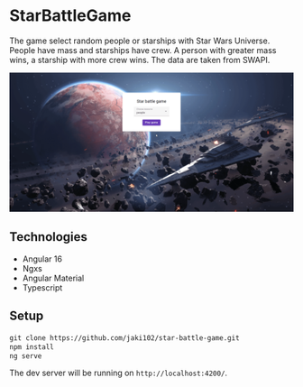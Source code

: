 # StarBattleGame

The game select random people or starships with Star Wars Universe. People have mass and starships have crew. A person with greater mass wins, a
starship with more crew wins. The data are taken from SWAPI.

![](https://github.com/jaki102/star-battle-game/blob/master/src/assets/game.gif)

## Technologies

* Angular 16
* Ngxs
* Angular Material
* Typescript

## Setup

```
git clone https://github.com/jaki102/star-battle-game.git
npm install
ng serve
```
The dev server will be running on `http://localhost:4200/`.
